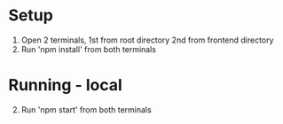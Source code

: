 # Setup
1. Open 2 terminals, 1st from root directory 2nd from frontend directory
1. Run 'npm install' from both terminals

# Running - local
2. Run 'npm start' from both terminals